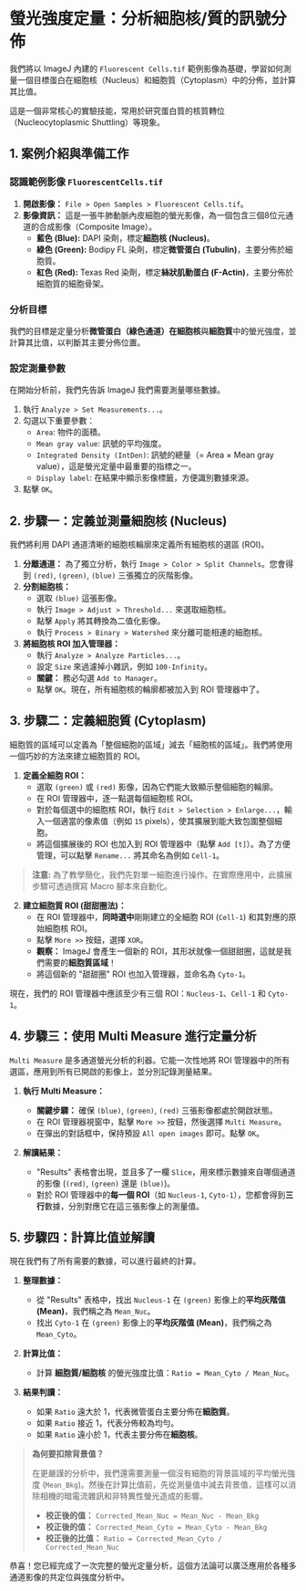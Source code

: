# 螢光強度定量：分析細胞核/質的訊號分佈

我們將以 ImageJ 內建的 `Fluorescent Cells.tif` 範例影像為基礎，學習如何測量一個目標蛋白在細胞核（Nucleus）和細胞質（Cytoplasm）中的分佈，並計算其比值。

這是一個非常核心的實驗技能，常用於研究蛋白質的核質轉位（Nucleocytoplasmic Shuttling）等現象。

## 1. 案例介紹與準備工作

### 認識範例影像 `FluorescentCells.tif`

1.  **開啟影像：** `File > Open Samples > Fluorescent Cells.tif`。
2.  **影像資訊：** 這是一張牛肺動脈內皮細胞的螢光影像，為一個包含三個8位元通道的合成影像（Composite Image）。
    *   **藍色 (Blue):** DAPI 染劑，標定**細胞核 (Nucleus)**。
    *   **綠色 (Green):** Bodipy FL 染劑，標定**微管蛋白 (Tubulin)**，主要分佈於細胞質。
    *   **紅色 (Red):** Texas Red 染劑，標定**絲狀肌動蛋白 (F-Actin)**，主要分佈於細胞質的細胞骨架。

### 分析目標

我們的目標是定量分析**微管蛋白（綠色通道）**在**細胞核**與**細胞質**中的螢光強度，並計算其比值，以判斷其主要分佈位置。

### 設定測量參數

在開始分析前，我們先告訴 ImageJ 我們需要測量哪些數據。

1.  執行 `Analyze > Set Measurements...`。
2.  勾選以下重要參數：
    *   `Area`: 物件的面積。
    *   `Mean gray value`: 訊號的平均強度。
    *   `Integrated Density (IntDen)`: 訊號的總量（= Area × Mean gray value），這是螢光定量中最重要的指標之一。
    *   `Display label`: 在結果中顯示影像標籤，方便識別數據來源。
3.  點擊 `OK`。

## 2. 步驟一：定義並測量細胞核 (Nucleus)

我們將利用 DAPI 通道清晰的細胞核輪廓來定義所有細胞核的選區 (ROI)。

1.  **分離通道：** 為了獨立分析，執行 `Image > Color > Split Channels`。您會得到 `(red)`, `(green)`, `(blue)` 三張獨立的灰階影像。
2.  **分割細胞核：**
    *   選取 `(blue)` 這張影像。
    *   執行 `Image > Adjust > Threshold...` 來選取細胞核。
    *   點擊 `Apply` 將其轉換為二值化影像。
    *   執行 `Process > Binary > Watershed` 來分離可能相連的細胞核。
3.  **將細胞核 ROI 加入管理器：**
    *   執行 `Analyze > Analyze Particles...`。
    *   設定 `Size` 來過濾掉小雜訊，例如 `100-Infinity`。
    *   **關鍵：** 務必勾選 `Add to Manager`。
    *   點擊 `OK`。現在，所有細胞核的輪廓都被加入到 ROI 管理器中了。

## 3. 步驟二：定義細胞質 (Cytoplasm)

細胞質的區域可以定義為「整個細胞的區域」減去「細胞核的區域」。我們將使用一個巧妙的方法來建立細胞質的 ROI。

1.  **定義全細胞 ROI：**
    *   選取 `(green)` 或 `(red)` 影像，因為它們能大致顯示整個細胞的輪廓。
    *   在 ROI 管理器中，逐一點選每個細胞核 ROI。
    *   對於每個選中的細胞核 ROI，執行 `Edit > Selection > Enlarge...`，輸入一個適當的像素值（例如 `15` pixels），使其擴展到能大致包圍整個細胞。
    *   將這個擴展後的 ROI 也加入到 ROI 管理器中（點擊 `Add [t]`）。為了方便管理，可以點擊 `Rename...` 將其命名為例如 `Cell-1`。

> **注意:** 為了教學簡化，我們先對單一細胞進行操作。在實際應用中，此擴展步驟可透過撰寫 Macro 腳本來自動化。

2.  **建立細胞質 ROI (甜甜圈法)：**
    *   在 ROI 管理器中，**同時選中**剛剛建立的全細胞 ROI (`Cell-1`) 和其對應的原始細胞核 ROI。
    *   點擊 `More >>` 按鈕，選擇 `XOR`。
    *   **觀察：** ImageJ 會產生一個新的 ROI，其形狀就像一個甜甜圈，這就是我們需要的**細胞質區域**！
    *   將這個新的 "甜甜圈" ROI 也加入管理器，並命名為 `Cyto-1`。

現在，我們的 ROI 管理器中應該至少有三個 ROI：`Nucleus-1`、`Cell-1` 和 `Cyto-1`。

## 4. 步驟三：使用 Multi Measure 進行定量分析

`Multi Measure` 是多通道螢光分析的利器。它能一次性地將 ROI 管理器中的所有選區，應用到所有已開啟的影像上，並分別記錄測量結果。

1.  **執行 Multi Measure：**
    *   **關鍵步驟：** 確保 `(blue)`, `(green)`, `(red)` 三張影像都處於開啟狀態。
    *   在 ROI 管理器視窗中，點擊 `More >>` 按鈕，然後選擇 `Multi Measure`。
    *   在彈出的對話框中，保持預設 `All open images` 即可。點擊 `OK`。

2.  **解讀結果：**
    *   "Results" 表格會出現，並且多了一欄 `Slice`，用來標示數據來自哪個通道的影像 (`(red)`, `(green)` 還是 `(blue)`)。
    *   對於 ROI 管理器中的**每一個 ROI**（如 `Nucleus-1`, `Cyto-1`），您都會得到**三行**數據，分別對應它在這三張影像上的測量值。

## 5. 步驟四：計算比值並解讀

現在我們有了所有需要的數據，可以進行最終的計算。

1.  **整理數據：**
    *   從 "Results" 表格中，找出 `Nucleus-1` 在 `(green)` 影像上的**平均灰階值 (Mean)**，我們稱之為 `Mean_Nuc`。
    *   找出 `Cyto-1` 在 `(green)` 影像上的**平均灰階值 (Mean)**，我們稱之為 `Mean_Cyto`。

2.  **計算比值：**
    *   計算 **細胞質/細胞核** 的螢光強度比值：`Ratio = Mean_Cyto / Mean_Nuc`。

3.  **結果判讀：**
    *   如果 `Ratio` 遠大於 1，代表微管蛋白主要分佈在**細胞質**。
    *   如果 `Ratio` 接近 1，代表分佈較為均勻。
    *   如果 `Ratio` 遠小於 1，代表主要分佈在**細胞核**。

> **為何要扣除背景值？**
>
> 在更嚴謹的分析中，我們還需要測量一個沒有細胞的背景區域的平均螢光強度 (`Mean_Bkg`)。然後在計算比值前，先從測量值中減去背景值，這樣可以消除相機的暗電流雜訊和非特異性螢光造成的影響。
>
> -   **校正後的值：** `Corrected_Mean_Nuc = Mean_Nuc - Mean_Bkg`
> -   **校正後的值：** `Corrected_Mean_Cyto = Mean_Cyto - Mean_Bkg`
> -   **校正後的比值：** `Ratio = Corrected_Mean_Cyto / Corrected_Mean_Nuc`

恭喜！您已經完成了一次完整的螢光定量分析，這個方法論可以廣泛應用於各種多通道影像的共定位與強度分析中。